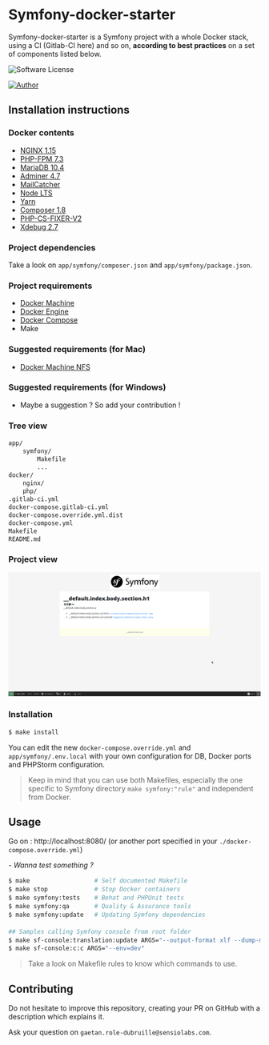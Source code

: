 # Symfony-docker-starter

Symfony-docker-starter is a Symfony project with a whole Docker stack, using a CI (Gitlab-CI here) and so on, **according to best practices** on a set of components listed below.

![Software License](https://img.shields.io/badge/php-7.3-brightgreen.svg)

[![Author](https://img.shields.io/badge/author-gaetan.role--dubruille%40sensiolabs.com-blue.svg)](https://github.com/gaetanrole)


## Installation instructions

### Docker contents

- [NGINX 1.15](https://hub.docker.com/_/nginx)
- [PHP-FPM 7.3](https://hub.docker.com/_/php)
- [MariaDB 10.4](https://hub.docker.com/_/mariadb)
- [Adminer 4.7](https://hub.docker.com/_/adminer)
- [MailCatcher](https://hub.docker.com/r/jeanberu/mailcatcher)
- [Node LTS](https://hub.docker.com/_/node)
- [Yarn](https://yarnpkg.com/lang/en/)
- [Composer 1.8](https://getcomposer.org/)
- [PHP-CS-FIXER-V2](https://github.com/FriendsOfPHP/PHP-CS-Fixer)
- [Xdebug 2.7](https://xdebug.org/)

### Project dependencies

Take a look on `app/symfony/composer.json` and `app/symfony/package.json`.

### Project requirements

- [Docker Machine](https://docs.docker.com/machine/overview/)
- [Docker Engine](https://docs.docker.com/installation/)
- [Docker Compose](https://docs.docker.com/compose/)
- Make

### Suggested requirements (for Mac)

- [Docker Machine NFS](https://github.com/adlogix/docker-machine-nfs)

### Suggested requirements (for Windows)

- Maybe a suggestion ? So add your contribution !

### Tree view

```
app/
    symfony/
        Makefile
        ...
docker/
    nginx/
    php/
.gitlab-ci.yml
docker-compose.gitlab-ci.yml
docker-compose.override.yml.dist
docker-compose.yml
Makefile
README.md
```

### Project view

![Alt text](symfony-docker-starter-readme-screen.png?raw=true "Default page")

### Installation

```bash
$ make install
```

You can edit the new `docker-compose.override.yml` and `app/symfony/.env.local` with your own configuration for DB,
Docker ports and PHPStorm configuration.

> Keep in mind that you can use both Makefiles, especially the one specific to Symfony directory `make symfony:"rule"` and independent from Docker.

## Usage

Go on : http://localhost:8080/ (or another port specified in your `./docker-compose.override.yml`)

_- Wanna test something ?_

```bash
$ make                  # Self documented Makefile
$ make stop             # Stop Docker containers
$ make symfony:tests    # Behat and PHPUnit tests
$ make symfony:qa       # Quality & Assurance tools
$ make symfony:update   # Updating Symfony dependencies

## Samples calling Symfony console from root folder
$ make sf-console:translation:update ARGS="--output-format xlf --dump-messages --force en"
$ make sf-console:c:c ARGS="--env=dev"
```

> Take a look on Makefile rules to know which commands to use.

## Contributing

Do not hesitate to improve this repository, creating your PR on GitHub with a description which explains it.

Ask your question on `gaetan.role-dubruille@sensiolabs.com`.

